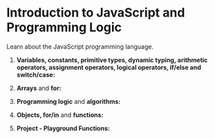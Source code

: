 # Introduction to JavaScript and Programming Logic

Learn about the JavaScript programming language.

1. **Variables, constants, primitive types, dynamic typing, arithmetic operators, assignment operators, logical operators, if/else and switch/case:**

2. **Arrays** and **for:**

3. **Programming logic** and **algorithms:**

4. **Objects, for/in** and **functions:**

5. **Project - Playground Functions:**